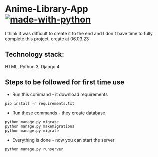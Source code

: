 # Anime-Library-App [![made-with-python](https://img.shields.io/badge/Made%20with-Python-1f425f.svg)](https://www.python.org/)
I think it was difficult to create it to the end and
I don't have time to fully complete this project.
create at 06.03.23
## Technology stack:
HTML, Python 3, Django 4
## Steps to be followed for first time use
- Run this command - it download requirements
```
pip install -r requirements.txt
```
- Run these commands - they create database
```
python manage.py migrate
python manage.py makemigrations
python manage.py migrate
```
- Everything is done - now you can start the server
```
python manage.py runserver
```